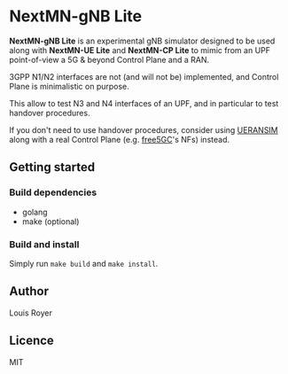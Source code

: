 # NextMN-gNB Lite
**NextMN-gNB Lite** is an experimental gNB simulator designed to be used along with **NextMN-UE Lite** and **NextMN-CP Lite** to mimic from an UPF point-of-view a 5G & beyond Control Plane and a RAN.

3GPP N1/N2 interfaces are not (and will not be) implemented, and Control Plane is minimalistic on purpose.

This allow to test N3 and N4 interfaces of an UPF, and in particular to test handover procedures.

If you don't need to use handover procedures, consider using [UERANSIM](https://github.com/aligungr/UERANSIM) along with a real Control Plane (e.g. [free5GC](https://github.com/free5GC)'s NFs) instead.

## Getting started
### Build dependencies
- golang
- make (optional)

### Build and install
Simply run `make build` and `make install`.


## Author
Louis Royer

## Licence
MIT
